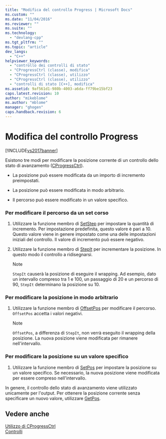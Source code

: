 ```yaml
---
title: "Modifica del controllo Progress | Microsoft Docs"
ms.custom: ""
ms.date: "11/04/2016"
ms.reviewer: ""
ms.suite: ""
ms.technology: 
  - "devlang-cpp"
ms.tgt_pltfrm: ""
ms.topic: "article"
dev_langs: 
  - "C++"
helpviewer_keywords: 
  - "controllo dei controlli di stato"
  - "CProgressCtrl (classe), modifica"
  - "CProgressCtrl (classe), utilizzo"
  - "CProgressCtrl (classe), utilizzo"
  - "controlli di stato [C++], modifica"
ms.assetid: 9af561d1-980b-4003-a6da-ff79be15bf23
caps.latest.revision: 10
author: "mikeblome"
ms.author: "mblome"
manager: "ghogen"
caps.handback.revision: 6
---
```

# Modifica del controllo Progress
[!INCLUDE[vs2017banner](../assembler/inline/includes/vs2017banner.md)]

Esistono tre modi per modificare la posizione corrente di un controllo dello stato di avanzamento \([CProgressCtrl](../mfc/reference/cprogressctrl-class.md)\).  
  
-   La posizione può essere modificata da un importo di incremento preimpostati.  
  
-   La posizione può essere modificata in modo arbitrario.  
  
-   Il percorso può essere modificato in un valore specifico.  
  
### Per modificare il percorso da un set corso  
  
1.  Utilizzare la funzione membro di [SetStep](../Topic/CProgressCtrl::SetStep.md) per impostare la quantità di incremento.  Per impostazione predefinita, questo valore è pari a 10.  Questo valore viene in genere impostato come una delle impostazioni iniziali del controllo.  Il valore di incremento può essere negativo.  
  
2.  Utilizzare la funzione membro di [StepIt](../Topic/CProgressCtrl::StepIt.md) per incrementare la posizione.  In questo modo il controllo a ridisegnarsi.  
  
    > [!NOTE]
    >  `StepIt` causerà la posizione di eseguire il wrapping.  Ad esempio, dato un intervallo compreso tra 1 e 100, un passaggio di 20 e un percorso di 90, `StepIt` determinano la posizione su 10.  
  
### Per modificare la posizione in modo arbitrario  
  
1.  Utilizzare la funzione membro di [OffsetPos](../Topic/CProgressCtrl::OffsetPos.md) per modificare il percorso.  `OffsetPos` accetta i valori negativi.  
  
    > [!NOTE]
    >  `OffsetPos`, a differenza di `StepIt`, non verrà eseguito il wrapping della posizione.  La nuova posizione viene modificata per rimanere nell'intervallo.  
  
### Per modificare la posizione su un valore specifico  
  
1.  Utilizzare la funzione membro di [SetPos](../Topic/CProgressCtrl::SetPos.md) per impostare la posizione su un valore specifico.  Se necessario, la nuova posizione viene modificata per essere compreso nell'intervallo.  
  
 In genere, il controllo dello stato di avanzamento viene utilizzato unicamente per l'output.  Per ottenere la posizione corrente senza specificare un nuovo valore, utilizzare [GetPos](../Topic/CProgressCtrl::GetPos.md).  
  
## Vedere anche  
 [Utilizzo di CProgressCtrl](../mfc/using-cprogressctrl.md)   
 [Controlli](../mfc/controls-mfc.md)